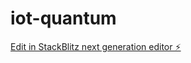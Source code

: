 # iot-quantum

[Edit in StackBlitz next generation editor ⚡️](https://stackblitz.com/~/github.com/Lohithry/iot-quantum)